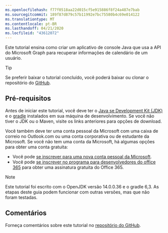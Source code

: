 ```yaml
---
ms.openlocfilehash: f77f0518aa22d015cf5e915886f8f24a487e7bab
ms.sourcegitcommit: 189f87d879c57b11992e7bc75580b4c69e014122
ms.translationtype: MT
ms.contentlocale: pt-BR
ms.lasthandoff: 04/21/2020
ms.locfileid: "43612072"
---
```

<!-- markdownlint-disable MD002 MD041 -->

Este tutorial ensina como criar um aplicativo de console Java que usa a API do Microsoft Graph para recuperar informações de calendário de um usuário.

> [!TIP]
> Se preferir baixar o tutorial concluído, você poderá baixar ou clonar o repositório do [GitHub](https://github.com/microsoftgraph/msgraph-training-java).

## <a name="prerequisites"></a>Pré-requisitos

Antes de iniciar este tutorial, você deve ter o [Java se Development Kit (JDK)](https://java.com/en/download/faq/develop.xml) e o [gradle](https://gradle.org/) instalados em sua máquina de desenvolvimento. Se você não tiver o JDK ou o Maven, visite os links anteriores para opções de download.

Você também deve ter uma conta pessoal da Microsoft com uma caixa de correio no Outlook.com ou uma conta corporativa ou de estudante da Microsoft. Se você não tem uma conta da Microsoft, há algumas opções para obter uma conta gratuita:

- Você pode [se inscrever para uma nova conta pessoal da Microsoft](https://signup.live.com/signup?wa=wsignin1.0&rpsnv=12&ct=1454618383&rver=6.4.6456.0&wp=MBI_SSL_SHARED&wreply=https://mail.live.com/default.aspx&id=64855&cbcxt=mai&bk=1454618383&uiflavor=web&uaid=b213a65b4fdc484382b6622b3ecaa547&mkt=E-US&lc=1033&lic=1).
- Você pode [se inscrever no programa para desenvolvedores do office 365](https://developer.microsoft.com/office/dev-program) para obter uma assinatura gratuita do Office 365.

> [!NOTE]
> Este tutorial foi escrito com o OpenJDK versão 14.0.0.36 e o gradle 6,3. As etapas deste guia podem funcionar com outras versões, mas que não foram testadas.

## <a name="feedback"></a>Comentários

Forneça comentários sobre este tutorial no [repositório do GitHub](https://github.com/microsoftgraph/msgraph-training-java).

